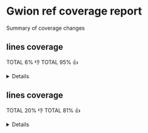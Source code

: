 # Gwion ref coverage report

Summary of coverage changes

## lines coverage

TOTAL 6% :-1:
TOTAL 95% :+1:

<details>
|file|diff|status|
|---|---|---|
|[src/arg.c](https://Gwion.github.io/gwion-coverage-report/ref/index.src_arg.c.html)|11%|:+1:|
|[src/emit/emit.c](https://Gwion.github.io/gwion-coverage-report/ref/index.src_emit_emit.c.html)|-1%|:-1:|
|[src/gwion.c](https://Gwion.github.io/gwion-coverage-report/ref/index.src_gwion.c.html)|1%|:+1:|
|[src/import/cleaner.c](https://Gwion.github.io/gwion-coverage-report/ref/index.src_import_cleaner.c.html)|66%|:-1:|
|[src/import/import_cdef.c](https://Gwion.github.io/gwion-coverage-report/ref/index.src_import_import_cdef.c.html)|10%|:+1:|
|[src/import/import_checker.c](https://Gwion.github.io/gwion-coverage-report/ref/index.src_import_import_checker.c.html)|-13%|:+1:|
|[src/import/import_enum.c](https://Gwion.github.io/gwion-coverage-report/ref/index.src_import_import_enum.c.html)|100%|:+1:|
|[src/import/import_fdef.c](https://Gwion.github.io/gwion-coverage-report/ref/index.src_import_import_fdef.c.html)|-1%|:+1:|
|[src/import/import_internals.c](https://Gwion.github.io/gwion-coverage-report/ref/index.src_import_import_internals.c.html)|100%|:+1:|
|[src/import/import_item.c](https://Gwion.github.io/gwion-coverage-report/ref/index.src_import_import_item.c.html)|100%|:+1:|
|[src/import/import_oper.c](https://Gwion.github.io/gwion-coverage-report/ref/index.src_import_import_oper.c.html)|100%|:+1:|
|[src/import/import_special.c](https://Gwion.github.io/gwion-coverage-report/ref/index.src_import_import_special.c.html)|100%|:+1:|
|[src/import/import_tdef.c](https://Gwion.github.io/gwion-coverage-report/ref/index.src_import_import_tdef.c.html)|-4%|:+1:|
|[src/import/import_type.c](https://Gwion.github.io/gwion-coverage-report/ref/index.src_import_import_type.c.html)|100%|:+1:|
|[src/import/import_udef.c](https://Gwion.github.io/gwion-coverage-report/ref/index.src_import_import_udef.c.html)|47%|:-1:|
|[src/lib/array.c](https://Gwion.github.io/gwion-coverage-report/ref/index.src_lib_array.c.html)|-9%|:-1:|
|[src/lib/engine.c](https://Gwion.github.io/gwion-coverage-report/ref/index.src_lib_engine.c.html)|-2%|:+1:|
|[src/lib/event.c](https://Gwion.github.io/gwion-coverage-report/ref/index.src_lib_event.c.html)|61%|:+1:|
|[src/lib/instr.c](https://Gwion.github.io/gwion-coverage-report/ref/index.src_lib_instr.c.html)|-1%|:-1:|
|[src/lib/lib_func.c](https://Gwion.github.io/gwion-coverage-report/ref/index.src_lib_lib_func.c.html)|-2%|:-1:|
|[src/lib/modules.c](https://Gwion.github.io/gwion-coverage-report/ref/index.src_lib_modules.c.html)|1%|:+1:|
|[src/lib/object.c](https://Gwion.github.io/gwion-coverage-report/ref/index.src_lib_object.c.html)|4%|:+1:|
|[src/lib/object_op.c](https://Gwion.github.io/gwion-coverage-report/ref/index.src_lib_object_op.c.html)|4%|:+1:|
|[src/lib/opfunc.c](https://Gwion.github.io/gwion-coverage-report/ref/index.src_lib_opfunc.c.html)|-9%|:-1:|
|[src/lib/prim.c](https://Gwion.github.io/gwion-coverage-report/ref/index.src_lib_prim.c.html)|-1%|:+1:|
|[src/lib/prim_values.c](https://Gwion.github.io/gwion-coverage-report/ref/index.src_lib_prim_values.c.html)|41%|:-1:|
|[src/lib/ptr.c](https://Gwion.github.io/gwion-coverage-report/ref/index.src_lib_ptr.c.html)|-2%|:-1:|
|[src/lib/shred.c](https://Gwion.github.io/gwion-coverage-report/ref/index.src_lib_shred.c.html)|53%|:+1:|
|[src/lib/string.c](https://Gwion.github.io/gwion-coverage-report/ref/index.src_lib_string.c.html)|-34%|:+1:|
|[src/lib/ugen.c](https://Gwion.github.io/gwion-coverage-report/ref/index.src_lib_ugen.c.html)|65%|:-1:|
|[src/lib/vararg.c](https://Gwion.github.io/gwion-coverage-report/ref/index.src_lib_vararg.c.html)|-2%|:+1:|
|[src/main.c](https://Gwion.github.io/gwion-coverage-report/ref/index.src_main.c.html)|25%|:-1:|
|[src/parse/check.c](https://Gwion.github.io/gwion-coverage-report/ref/index.src_parse_check.c.html)|-3%|:+1:|
|[src/parse/compat_func.c](https://Gwion.github.io/gwion-coverage-report/ref/index.src_parse_compat_func.c.html)|60%|:-1:|
|[src/parse/did_you_mean.c](https://Gwion.github.io/gwion-coverage-report/ref/index.src_parse_did_you_mean.c.html)|-3%|:+1:|
|[src/parse/func_operator.c](https://Gwion.github.io/gwion-coverage-report/ref/index.src_parse_func_operator.c.html)|-178%|:-1:|
|[src/parse/func_resolve_tmpl.c](https://Gwion.github.io/gwion-coverage-report/ref/index.src_parse_func_resolve_tmpl.c.html)|1%|:+1:|
|[src/parse/operator.c](https://Gwion.github.io/gwion-coverage-report/ref/index.src_parse_operator.c.html)|1%|:+1:|
|[src/parse/scan0.c](https://Gwion.github.io/gwion-coverage-report/ref/index.src_parse_scan0.c.html)|-2%|:-1:|
|[src/parse/scan1.c](https://Gwion.github.io/gwion-coverage-report/ref/index.src_parse_scan1.c.html)|-2%|:+1:|
|[src/parse/scan2.c](https://Gwion.github.io/gwion-coverage-report/ref/index.src_parse_scan2.c.html)|-2%|:+1:|
|[src/parse/scanx.c](https://Gwion.github.io/gwion-coverage-report/ref/index.src_parse_scanx.c.html)|72%|:-1:|
|[src/parse/stage.c](https://Gwion.github.io/gwion-coverage-report/ref/index.src_parse_stage.c.html)|33%|:+1:|
|[src/parse/template.c](https://Gwion.github.io/gwion-coverage-report/ref/index.src_parse_template.c.html)|-1%|:-1:|
|[src/parse/traverse.c](https://Gwion.github.io/gwion-coverage-report/ref/index.src_parse_traverse.c.html)|-3%|:+1:|
|[src/parse/type_decl.c](https://Gwion.github.io/gwion-coverage-report/ref/index.src_parse_type_decl.c.html)|-7%|:+1:|
|[src/pass.c](https://Gwion.github.io/gwion-coverage-report/ref/index.src_pass.c.html)|100%|:+1:|
|[src/plug.c](https://Gwion.github.io/gwion-coverage-report/ref/index.src_plug.c.html)|100%|:+1:|
|[src/soundinfo.c](https://Gwion.github.io/gwion-coverage-report/ref/index.src_soundinfo.c.html)|68%|:-1:|
|[src/vm/driver.c](https://Gwion.github.io/gwion-coverage-report/ref/index.src_vm_driver.c.html)|100%|:+1:|
|[src/vm/gack.c](https://Gwion.github.io/gwion-coverage-report/ref/index.src_vm_gack.c.html)|3%|:+1:|
|[src/vm/shreduler.c](https://Gwion.github.io/gwion-coverage-report/ref/index.src_vm_shreduler.c.html)|100%|:+1:|
|[src/vm/vm.c](https://Gwion.github.io/gwion-coverage-report/ref/index.src_vm_vm.c.html)|-8%|:+1:|
|[src/vm/vm_code.c](https://Gwion.github.io/gwion-coverage-report/ref/index.src_vm_vm_code.c.html)|100%|:+1:|
|[src/vm/vm_shred.c](https://Gwion.github.io/gwion-coverage-report/ref/index.src_vm_vm_shred.c.html)|100%|:+1:|
</details>

## lines coverage

TOTAL 20% :-1:
TOTAL 81% :+1:

<details>
|file|diff|status|
|---|---|---|
|[src/arg.c](https://Gwion.github.io/gwion-coverage-report/ref/index.src_arg.c.html)|9%|:+1:|
|[src/compile.c](https://Gwion.github.io/gwion-coverage-report/ref/index.src_compile.c.html)|3%|:+1:|
|[src/env/env_utils.c](https://Gwion.github.io/gwion-coverage-report/ref/index.src_env_env_utils.c.html)|-2%|:-1:|
|[src/env/envset.c](https://Gwion.github.io/gwion-coverage-report/ref/index.src_env_envset.c.html)|5%|:+1:|
|[src/env/nspc.c](https://Gwion.github.io/gwion-coverage-report/ref/index.src_env_nspc.c.html)|2%|:+1:|
|[src/env/type.c](https://Gwion.github.io/gwion-coverage-report/ref/index.src_env_type.c.html)|2%|:+1:|
|[src/gwion.c](https://Gwion.github.io/gwion-coverage-report/ref/index.src_gwion.c.html)|-8%|:-1:|
|[src/import/cleaner.c](https://Gwion.github.io/gwion-coverage-report/ref/index.src_import_cleaner.c.html)|67%|:-1:|
|[src/import/import_cdef.c](https://Gwion.github.io/gwion-coverage-report/ref/index.src_import_import_cdef.c.html)|-1%|:-1:|
|[src/import/import_checker.c](https://Gwion.github.io/gwion-coverage-report/ref/index.src_import_import_checker.c.html)|1%|:+1:|
|[src/import/import_enum.c](https://Gwion.github.io/gwion-coverage-report/ref/index.src_import_import_enum.c.html)|-13%|:-1:|
|[src/import/import_fdef.c](https://Gwion.github.io/gwion-coverage-report/ref/index.src_import_import_fdef.c.html)|-13%|:+1:|
|[src/import/import_internals.c](https://Gwion.github.io/gwion-coverage-report/ref/index.src_import_import_internals.c.html)|86%|:+1:|
|[src/import/import_item.c](https://Gwion.github.io/gwion-coverage-report/ref/index.src_import_import_item.c.html)|-7%|:+1:|
|[src/import/import_tdef.c](https://Gwion.github.io/gwion-coverage-report/ref/index.src_import_import_tdef.c.html)|-31%|:-1:|
|[src/import/import_type.c](https://Gwion.github.io/gwion-coverage-report/ref/index.src_import_import_type.c.html)|-1%|:-1:|
|[src/import/import_udef.c](https://Gwion.github.io/gwion-coverage-report/ref/index.src_import_import_udef.c.html)|10%|:+1:|
|[src/lib/array.c](https://Gwion.github.io/gwion-coverage-report/ref/index.src_lib_array.c.html)|2%|:+1:|
|[src/lib/engine.c](https://Gwion.github.io/gwion-coverage-report/ref/index.src_lib_engine.c.html)|-4%|:-1:|
|[src/lib/event.c](https://Gwion.github.io/gwion-coverage-report/ref/index.src_lib_event.c.html)|-9%|:-1:|
|[src/lib/lib_func.c](https://Gwion.github.io/gwion-coverage-report/ref/index.src_lib_lib_func.c.html)|-11%|:-1:|
|[src/lib/modules.c](https://Gwion.github.io/gwion-coverage-report/ref/index.src_lib_modules.c.html)|-5%|:-1:|
|[src/lib/object.c](https://Gwion.github.io/gwion-coverage-report/ref/index.src_lib_object.c.html)|7%|:+1:|
|[src/lib/object_op.c](https://Gwion.github.io/gwion-coverage-report/ref/index.src_lib_object_op.c.html)|9%|:+1:|
|[src/lib/opfunc.c](https://Gwion.github.io/gwion-coverage-report/ref/index.src_lib_opfunc.c.html)|10%|:+1:|
|[src/lib/ptr.c](https://Gwion.github.io/gwion-coverage-report/ref/index.src_lib_ptr.c.html)|1%|:+1:|
|[src/lib/shred.c](https://Gwion.github.io/gwion-coverage-report/ref/index.src_lib_shred.c.html)|42%|:+1:|
|[src/lib/string.c](https://Gwion.github.io/gwion-coverage-report/ref/index.src_lib_string.c.html)|-45%|:-1:|
|[src/lib/ugen.c](https://Gwion.github.io/gwion-coverage-report/ref/index.src_lib_ugen.c.html)|17%|:+1:|
|[src/lib/vararg.c](https://Gwion.github.io/gwion-coverage-report/ref/index.src_lib_vararg.c.html)|-13%|:+1:|
|[src/main.c](https://Gwion.github.io/gwion-coverage-report/ref/index.src_main.c.html)|62%|:-1:|
|[src/parse/check.c](https://Gwion.github.io/gwion-coverage-report/ref/index.src_parse_check.c.html)|-17%|:+1:|
|[src/parse/compat_func.c](https://Gwion.github.io/gwion-coverage-report/ref/index.src_parse_compat_func.c.html)|68%|:-1:|
|[src/parse/did_you_mean.c](https://Gwion.github.io/gwion-coverage-report/ref/index.src_parse_did_you_mean.c.html)|-20%|:+1:|
|[src/parse/func_operator.c](https://Gwion.github.io/gwion-coverage-report/ref/index.src_parse_func_operator.c.html)|2%|:+1:|
|[src/parse/operator.c](https://Gwion.github.io/gwion-coverage-report/ref/index.src_parse_operator.c.html)|6%|:+1:|
|[src/parse/scan1.c](https://Gwion.github.io/gwion-coverage-report/ref/index.src_parse_scan1.c.html)|2%|:+1:|
|[src/parse/scan2.c](https://Gwion.github.io/gwion-coverage-report/ref/index.src_parse_scan2.c.html)|-20%|:+1:|
|[src/parse/scanx.c](https://Gwion.github.io/gwion-coverage-report/ref/index.src_parse_scanx.c.html)|7%|:+1:|
|[src/parse/stage.c](https://Gwion.github.io/gwion-coverage-report/ref/index.src_parse_stage.c.html)|85%|:-1:|
|[src/parse/template.c](https://Gwion.github.io/gwion-coverage-report/ref/index.src_parse_template.c.html)|-18%|:-1:|
|[src/parse/traverse.c](https://Gwion.github.io/gwion-coverage-report/ref/index.src_parse_traverse.c.html)|-24%|:+1:|
|[src/parse/type_decl.c](https://Gwion.github.io/gwion-coverage-report/ref/index.src_parse_type_decl.c.html)|-4%|:-1:|
|[src/plug.c](https://Gwion.github.io/gwion-coverage-report/ref/index.src_plug.c.html)|-9%|:+1:|
|[src/vm/driver.c](https://Gwion.github.io/gwion-coverage-report/ref/index.src_vm_driver.c.html)|100%|:+1:|
|[src/vm/gack.c](https://Gwion.github.io/gwion-coverage-report/ref/index.src_vm_gack.c.html)|20%|:+1:|
|[src/vm/shreduler.c](https://Gwion.github.io/gwion-coverage-report/ref/index.src_vm_shreduler.c.html)|100%|:+1:|
|[src/vm/vm.c](https://Gwion.github.io/gwion-coverage-report/ref/index.src_vm_vm.c.html)|-10%|:-1:|
|[src/vm/vm_code.c](https://Gwion.github.io/gwion-coverage-report/ref/index.src_vm_vm_code.c.html)|100%|:+1:|
|[src/vm/vm_shred.c](https://Gwion.github.io/gwion-coverage-report/ref/index.src_vm_vm_shred.c.html)|100%|:+1:|
</details>


